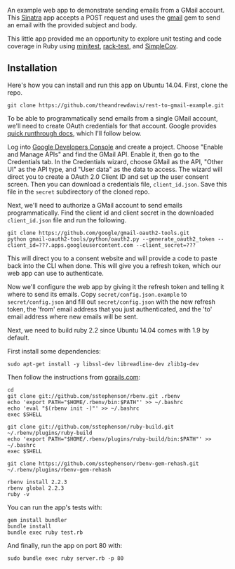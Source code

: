 An example web app to demonstrate sending emails from a GMail account. This [Sinatra](http://www.sinatrarb.com/) app accepts a POST request and uses the [gmail](https://github.com/gmailgem/gmail) gem to send an email with the provided subject and body.

This little app provided me an opportunity to explore unit testing and code coverage in Ruby using [minitest](https://github.com/seattlerb/minitest), [rack-test](https://github.com/brynary/rack-test), and [SimpleCov](https://github.com/colszowka/simplecov).

## Installation

Here's how you can install and run this app on Ubuntu 14.04. First, clone the repo.

    git clone https://github.com/theandrewdavis/rest-to-gmail-example.git

To be able to programmatically send emails from a single GMail account, we'll need to create OAuth credentials for that account. Google provides [quick runthrough docs](https://github.com/google/gmail-oauth2-tools/wiki/OAuth2DotPyRunThrough), which I'll follow below.

Log into [Google Developers Console](https://console.developers.google.com) and create a project. Choose "Enable and Manage APIs" and find the GMail API. Enable it, then go to the Credentials tab. In the Credentials wizard, choose GMail as the API, "Other UI" as the API type, and "User data" as the data to access. The wizard will direct you to create a OAuth 2.0 Client ID and set up the user consent screen. Then you can download a credentials file, `client_id.json`. Save this file in the `secret` subdirectory of the cloned repo.

Next, we'll need to authorize a GMail account to send emails programmatically. Find the client id and client secret in the downloaded `client_id.json` file and run the following.

    git clone https://github.com/google/gmail-oauth2-tools.git
    python gmail-oauth2-tools/python/oauth2.py --generate_oauth2_token --client_id=???.apps.googleusercontent.com --client_secret=???

This will direct you to a consent website and will provide a code to paste back into the CLI when done. This will give you a refresh token, which our web app can use to authenticate.

Now we'll configure the web app by giving it the refresh token and telling it where to send its emails. Copy `secret/config.json.example` to `secret/config.json` and fill out `secret/config.json` with the new refresh token, the 'from' email address that you just authenticated, and the 'to' email address where new emails will be sent.

Next, we need to build ruby 2.2 since Ubuntu 14.04 comes with 1.9 by default.

First install some dependencies:

    sudo apt-get install -y libssl-dev libreadline-dev zlib1g-dev    

Then follow the instructions from [gorails.com](https://gorails.com/setup/ubuntu/14.04):

    cd
    git clone git://github.com/sstephenson/rbenv.git .rbenv
    echo 'export PATH="$HOME/.rbenv/bin:$PATH"' >> ~/.bashrc
    echo 'eval "$(rbenv init -)"' >> ~/.bashrc
    exec $SHELL

    git clone git://github.com/sstephenson/ruby-build.git ~/.rbenv/plugins/ruby-build
    echo 'export PATH="$HOME/.rbenv/plugins/ruby-build/bin:$PATH"' >> ~/.bashrc
    exec $SHELL

    git clone https://github.com/sstephenson/rbenv-gem-rehash.git ~/.rbenv/plugins/rbenv-gem-rehash

    rbenv install 2.2.3
    rbenv global 2.2.3
    ruby -v

You can run the app's tests with:

    gem install bundler
    bundle install
    bundle exec ruby test.rb

And finally, run the app on port 80 with:

    sudo bundle exec ruby server.rb -p 80
